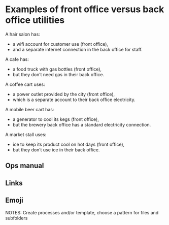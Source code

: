 # Examples of front office versus back office utilities

A hair salon has:

- a wifi account for customer use (front office),
- and a separate internet connection in the back office for staff.

A cafe has:

- a food truck with gas bottles (front office),
- but they don’t need gas in their back office.

A coffee cart uses:

- a power outlet provided by the city (front office),
- which is a separate account to their back office electricity.

A mobile beer cart has:

- a generator to cool its kegs (front office),
- but the brewery back office has a standard electricity connection.

A market stall uses:

- ice to keep its product cool on hot days (front office),
- but they don’t use ice in their back office.

## Ops manual

## Links

## Emoji

NOTES:
Create processes and/or template, choose a pattern for files and subfolders

